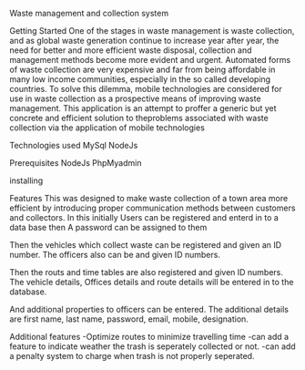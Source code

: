 Waste management and collection system

Getting Started
One of the stages in waste management is waste collection, and as global waste generation
continue to increase year after year, the need for better and more efficient waste disposal, collection and management methods become more evident and urgent. Automated forms of waste collection are very expensive and far from being affordable in many low income
communities, especially in the so called developing countries. To solve this dilemma, mobile technologies are considered for use in waste collection as a prospective means of improving waste management. 
This application is an attempt to proffer a generic but yet concrete and efficient solution to theproblems associated with waste collection via the application of mobile technologies


Technologies used
MySql
NodeJs


Prerequisites
NodeJs
PhpMyadmin


installing


Features
This was designed to make waste collection of a town area more efficient by introducing proper communication methods between customers and collectors.
In this initially Users can be registered and enterd in to a data base
then A password can be assigned to them

Then the vehicles which collect waste can be registered and given an ID number. The officers also can be and given ID numbers.

Then the routs and time tables are also registered and given ID  numbers.
The vehicle details, Offices details and route details will be entered in to the database.

And additional properties to officers can be entered. The additional details are first name, last name, password, email, mobile, designation.


Additional features
-Optimize routes to minimize travelling time
-can add a feature to indicate weather the trash is seperately collected or not. 
-can add a penalty system to charge when trash is not properly seperated.
